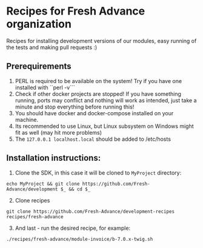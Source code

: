 # Recipes for Fresh Advance organization

Recipes for installing development versions of our modules, easy running of the tests and making pull requests :)

## Prerequirements

1. PERL is required to be available on the system! Try if you have one installed with ``perl -v```
2. Check if other docker projects are stopped! If you have something running, ports may conflict and
   nothing will work as intended, just take a minute and stop everything before running this!
3. You should have docker and docker-compose installed on your machine.
4. Its recommended to use Linux, but Linux subsystem on Windows might fit as well (may hit more problems)
5. The ``127.0.0.1 localhost.local`` should be added to /etc/hosts

## Installation instructions:

1. Clone the SDK, in this case it will be cloned to ``MyProject`` directory:
```
echo MyProject && git clone https://github.com/Fresh-Advance/development $_ && cd $_
```

2. Clone recipes
```
git clone https://github.com/Fresh-Advance/development-recipes recipes/fresh-advance
```

3. And last - run the desired recipe, for example:
```
./recipes/fresh-advance/module-invoice/b-7.0.x-twig.sh
```